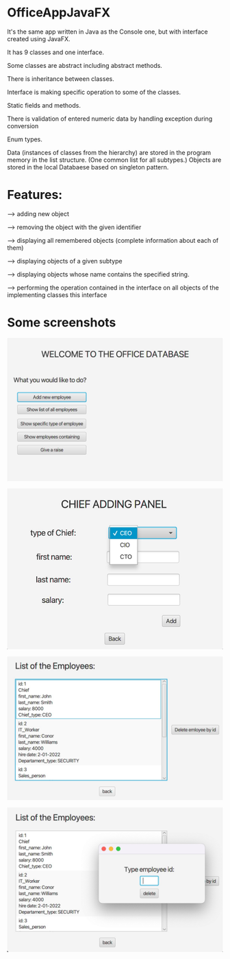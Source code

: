 # OfficeAppJavaFX


It's the same app written in Java as the Console one, but with interface created using JavaFX.

It has 9 classes and one interface. 

Some classes are abstract including abstract methods. 

There is inheritance between classes. 

Interface is making specific operation to some of the classes.


Static fields and methods.

There is validation of entered numeric data by handling exception during conversion

Enum types. 

Data (instances of classes from the hierarchy) are stored in the program memory in the list structure. (One common list for all subtypes.)
Objects are stored in the local Databaese based on singleton pattern. 


# Features:

--> adding new object

--> removing the object with the given identifier

--> displaying all remembered objects (complete information about each of them)

--> displaying objects of a given subtype

--> displaying objects whose name contains the specified string.

--> performing the operation contained in the interface on all objects of the implementing classes
this interface

# Some screenshots
![This is an image](/screenshots/menu.jpg)

![This is an image](/screenshots/chief_adding_panel.jpg)

![This is an image](/screenshots/list.jpg)

![This is an image](/screenshots/delete.jpg)





